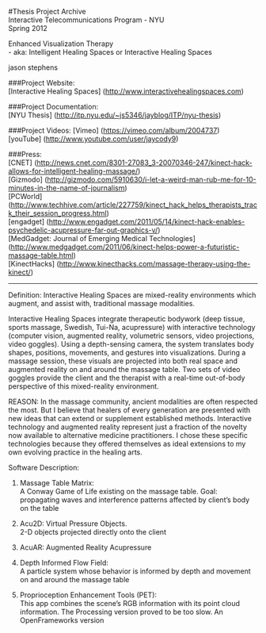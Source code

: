 #Thesis Project Archive  
Interactive Telecommunications Program - NYU  
Spring 2012  

Enhanced Visualization Therapy  
	- aka: Intelligent Healing Spaces or Interactive Healing Spaces  

jason stephens  

###Project Website:   
[Interactive Healing Spaces] (http://www.interactivehealingspaces.com)  

###Project Documentation:  
[NYU Thesis] (http://itp.nyu.edu/~js5346/jayblog/ITP/nyu-thesis)  

###Project Videos:
[Vimeo] (https://vimeo.com/album/2004737)    
[youTube] (http://www.youtube.com/user/jaycody9)

###Press:    
[CNET] (http://news.cnet.com/8301-27083_3-20070346-247/kinect-hack-allows-for-intelligent-healing-massage/)    
[Gizmodo] (http://gizmodo.com/5910630/i-let-a-weird-man-rub-me-for-10-minutes-in-the-name-of-journalism)  
[PCWorld] (http://www.techhive.com/article/227759/kinect_hack_helps_therapists_track_their_session_progress.html)  
[engadget] (http://www.engadget.com/2011/05/14/kinect-hack-enables-psychedelic-acupressure-far-out-graphics-v/)  
[MedGadget:  Journal of Emerging Medical Technologies] (http://www.medgadget.com/2011/06/kinect-helps-power-a-futuristic-massage-table.html)  
[KinectHacks] (http://www.kinecthacks.com/massage-therapy-using-the-kinect/)  

________


Definition:
Interactive Healing Spaces are mixed-reality environments which augment, and assist with, traditional massage modalities.

Interactive Healing Spaces integrate therapeutic bodywork (deep tissue, sports massage, Swedish, Tui-Na, acupressure) with interactive technology (computer vision, augmented reality, volumetric sensors, video projections, video goggles). Using a depth-sensing camera, the system translates body shapes, positions, movements, and gestures into visualizations. During a massage session, these visuals are projected into both real space and augmented reality on and around the massage table. Two sets of video goggles provide the client and the therapist with a real-time out-of-body perspective of this mixed-reality environment.

REASON:
In the massage community, ancient modalities are often respected the most. But I believe that healers of every generation are presented with new ideas that can extend or supplement established methods. Interactive technology and augmented reality represent just a fraction of the novelty now available to alternative medicine practitioners. I chose these specific technologies because they offered themselves as ideal extensions to my own evolving practice in the healing arts.

Software Description:

1. Massage Table Matrix:    
A Conway Game of Life existing on the massage table.  Goal:  propagating waves and interference patterns affected by client’s body on the table

2. Acu2D:  Virtual Pressure Objects.  
2-D objects projected directly onto the client

3. AcuAR:  Augmented Reality Acupressure

4. Depth Informed Flow Field:    
A particle system whose behavior is informed by depth and movement on and around the massage table

5. Proprioception Enhancement Tools (PET):    
This app combines the scene’s RGB information with its point cloud information.  The Processing version proved to be too slow.  An OpenFrameworks version 

 



